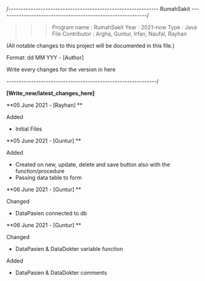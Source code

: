 /------------------------------------------------------------- RumahSakit ------------------------------------------------------------/

> > > Program name : RumahSakit
> > > Year : 2021-now
> > > Type : Java File
> > > Contributor : Argha, Guntur, Irfan, Naufal, Rayhan 


(All notable changes to this project will be documented in this file.)

Format:
dd MM YYY - [Author]

Write every changes for the version in here

-------------------------------------------------------------/

**[Write_new/latest_changes_here]**

**05 June 2021 - [Rayhan] **

Added
- Initial Files


**05 June 2021 - [Guntur] **

Added
- Created on new, update, delete and save button also with the function/procedure
- Passing data table to form

**06 June 2021 - [Guntur] **

Changed
- DataPasien connected to db

**06 June 2021 - [Guntur] **

Changed
- DataPasien & DataDokter variable function

Added
- DataPasien & DataDokter comments 